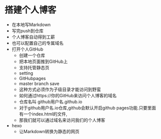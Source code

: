 # 搭建个人博客
+ 在本地写Markdown
+ 写完push到仓库
+ 个人博客自动得到工薪
+ 也可以配置自己的专属域名
+ 打开个人GitHub
  * 创建一个仓库
  * 把本地页面推到GitHub上
  * 支持托管静态页
  * setting
  * GitHubpages
  * master branch  save
  * 这种方式必须作为子级目录才能访问到野蛮
  * 如何通过https://你的GitHub来访问个人博客的域名
  * 仓库名叫  github用户名.github.io
  * 对于github用户名.io仓库,github会默认开启github pages功能.只要里面有一个index.html的文件,
  * 那我们就可以通过域名来访问我们的个人博客
+ hexo
  * 让Markdown转换为静态的网页
